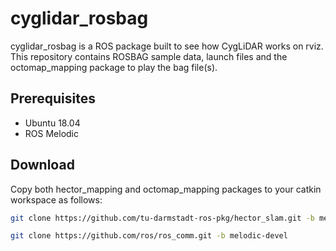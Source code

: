 # cyglidar_rosbag
cyglidar_rosbag is a ROS package built to see how CygLiDAR works on rviz.
This repository contains ROSBAG sample data, launch files and the octomap_mapping package to play the bag file(s).

## Prerequisites
- Ubuntu 18.04
- ROS Melodic

## Download
Copy both hector_mapping and octomap_mapping packages to your catkin workspace as follows:
```bash
git clone https://github.com/tu-darmstadt-ros-pkg/hector_slam.git -b melodic-devel
```
```bash
git clone https://github.com/ros/ros_comm.git -b melodic-devel
```
